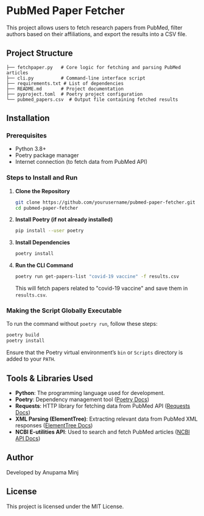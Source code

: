 # PubMed Paper Fetcher

This project allows users to fetch research papers from PubMed, filter authors based on their affiliations, and export the results into a CSV file.

## Project Structure

```
├── fetchpaper.py   # Core logic for fetching and parsing PubMed articles
├── cli.py          # Command-line interface script
├── requirements.txt # List of dependencies
├── README.md       # Project documentation
├── pyproject.toml  # Poetry project configuration
└── pubmed_papers.csv  # Output file containing fetched results
```

## Installation

### Prerequisites
- Python 3.8+
- Poetry package manager
- Internet connection (to fetch data from PubMed API)

### Steps to Install and Run
1. **Clone the Repository**
   ```sh
   git clone https://github.com/yourusername/pubmed-paper-fetcher.git
   cd pubmed-paper-fetcher
   ```

2. **Install Poetry (if not already installed)**
   ```sh
   pip install --user poetry
   ```

3. **Install Dependencies**
   ```sh
   poetry install
   ```

4. **Run the CLI Command**
   ```sh
   poetry run get-papers-list "covid-19 vaccine" -f results.csv
   ```
   This will fetch papers related to "covid-19 vaccine" and save them in `results.csv`.

### Making the Script Globally Executable
To run the command without `poetry run`, follow these steps:
```sh
poetry build
poetry install
```
Ensure that the Poetry virtual environment’s `bin` or `Scripts` directory is added to your `PATH`.

## Tools & Libraries Used
- **Python**: The programming language used for development.
- **Poetry**: Dependency management tool ([Poetry Docs](https://python-poetry.org/))
- **Requests**: HTTP library for fetching data from PubMed API ([Requests Docs](https://docs.python-requests.org/en/latest/))
- **XML Parsing (ElementTree)**: Extracting relevant data from PubMed XML responses ([ElementTree Docs](https://docs.python.org/3/library/xml.etree.elementtree.html))
- **NCBI E-utilities API**: Used to search and fetch PubMed articles ([NCBI API Docs](https://www.ncbi.nlm.nih.gov/books/NBK25497/))

## Author
Developed by Anupama Minj

## License
This project is licensed under the MIT License.

